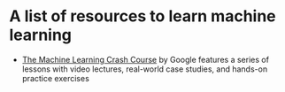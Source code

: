 # A list of resources to learn machine learning

- [The Machine Learning Crash Course](https://developers.google.com/machine-learning/crash-course) by Google features a series of lessons with video lectures, real-world case studies, and hands-on practice exercises
